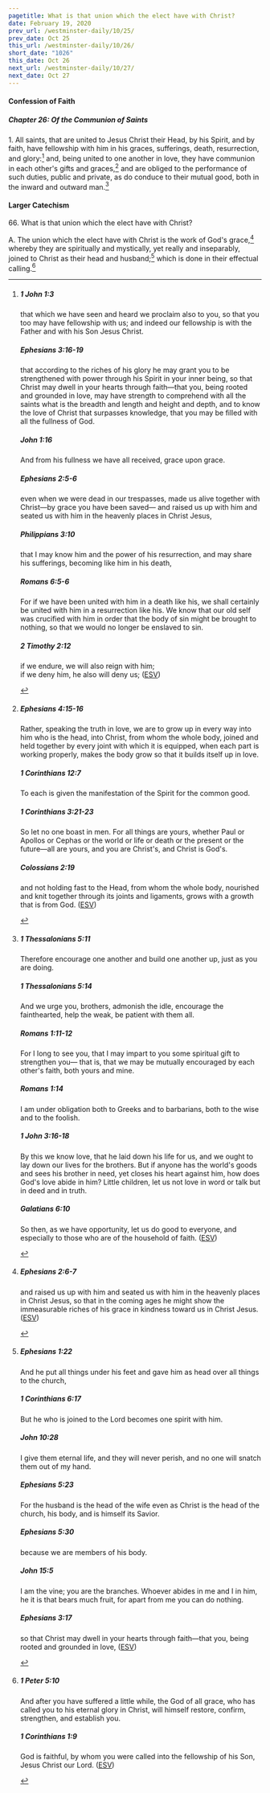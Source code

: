 ```yaml
---
pagetitle: What is that union which the elect have with Christ?
date: February 19, 2020
prev_url: /westminster-daily/10/25/
prev_date: Oct 25
this_url: /westminster-daily/10/26/
short_date: "1026"
this_date: Oct 26
next_url: /westminster-daily/10/27/
next_date: Oct 27
---
```


#### Confession of Faith

##### Chapter 26: Of the Communion of Saints

<span class="q">1.</span> All saints, that are united to Jesus Christ their Head, by his Spirit, and by faith, have fellowship with him in his graces, sufferings, death, resurrection, and glory:[^fnref:wcf1] and, being united to one another in love, they have communion in each other's gifts and graces,[^fnref:wcf2] and are obliged to the performance of such duties, public and private, as do conduce to their mutual good, both in the inward and outward man.[^fnref:wcf3]

[^fnref:wcf1]: <div class="esv"><h5>1 John 1:3</h5> <div class="esv-text"><p id="p62001003.01-1">that which we have seen and heard we proclaim also to you, so that you too may have fellowship with us; and indeed our fellowship is with the Father and with his Son Jesus Christ.</p> </div><h5>Ephesians 3:16-19</h5> <div class="esv-text"><p id="p49003016.01-2">that according to the riches of his glory he may grant you to be strengthened with power through his Spirit in your inner being, so that Christ may dwell in your hearts through faith&#8212;that you, being rooted and grounded in love, may have strength to comprehend with all the saints what is the breadth and length and height and depth, and to know the love of Christ that surpasses knowledge, that you may be filled with all the fullness of God.</p> </div><h5>John 1:16</h5> <div class="esv-text"><p id="p43001016.01-3">And from his fullness we have all received, grace upon grace.</p> </div><h5>Ephesians 2:5-6</h5> <div class="esv-text"><p id="p49002005.01-4">even when we were dead in our trespasses, made us alive together with Christ&#8212;by grace you have been saved&#8212; and raised us up with him and seated us with him in the heavenly places in Christ Jesus,</p> </div><h5>Philippians 3:10</h5> <div class="esv-text"><p id="p50003010.01-5">that I may know him and the power of his resurrection, and may share his sufferings, becoming like him in his death,</p> </div><h5>Romans 6:5-6</h5> <div class="esv-text"><p id="p45006005.01-6">For if we have been united with him in a death like his, we shall certainly be united with him in a resurrection like his. We know that our old self was crucified with him in order that the body of sin might be brought to nothing, so that we would no longer be enslaved to sin.</p> </div><h5>2 Timothy 2:12</h5> <div class="esv-text"><div class="block-indent"> <p class="line-group" id="p55002012.01-7">if we endure, we will also reign with him;<br /> if we deny him, he also will deny us;  (<a href="http://www.esv.org" class="copyright">ESV</a>)</p> </div> </div> </div>

[^fnref:wcf2]: <div class="esv"><h5>Ephesians 4:15-16</h5> <div class="esv-text"><p id="p49004015.01-1">Rather, speaking the truth in love, we are to grow up in every way into him who is the head, into Christ, from whom the whole body, joined and held together by every joint with which it is equipped, when each part is working properly, makes the body grow so that it builds itself up in love.</p> </div><h5>1 Corinthians 12:7</h5> <div class="esv-text"><p id="p46012007.01-2">To each is given the manifestation of the Spirit for the common good.</p> </div><h5>1 Corinthians 3:21-23</h5> <div class="esv-text"><p id="p46003021.01-3">So let no one boast in men. For all things are yours, whether Paul or Apollos or Cephas or the world or life or death or the present or the future&#8212;all are yours, and you are Christ's, and Christ is God's.</p> </div><h5>Colossians 2:19</h5> <div class="esv-text"><p id="p51002019.01-4">and not holding fast to the Head, from whom the whole body, nourished and knit together through its joints and ligaments, grows with a growth that is from God.  (<a href="http://www.esv.org" class="copyright">ESV</a>)</p> </div> </div>

[^fnref:wcf3]: <div class="esv"><h5>1 Thessalonians 5:11</h5> <div class="esv-text"><p id="p52005011.01-1">Therefore encourage one another and build one another up, just as you are doing.</p> </div><h5>1 Thessalonians 5:14</h5> <div class="esv-text"><p id="p52005014.01-2">And we urge you, brothers, admonish the idle, encourage the fainthearted, help the weak, be patient with them all.</p> </div><h5>Romans 1:11-12</h5> <div class="esv-text"><p id="p45001011.01-3">For I long to see you, that I may impart to you some spiritual gift to strengthen you&#8212; that is, that we may be mutually encouraged by each other's faith, both yours and mine.</p> </div><h5>Romans 1:14</h5> <div class="esv-text"><p id="p45001014.01-4">I am under obligation both to Greeks and to barbarians, both to the wise and to the foolish.</p> </div><h5>1 John 3:16-18</h5> <div class="esv-text"><p id="p62003016.01-5">By this we know love, that he laid down his life for us, and we ought to lay down our lives for the brothers. But if anyone has the world's goods and sees his brother in need, yet closes his heart against him, how does God's love abide in him? Little children, let us not love in word or talk but in deed and in truth.</p> </div><h5>Galatians 6:10</h5> <div class="esv-text"><p id="p48006010.01-6">So then, as we have opportunity, let us do good to everyone, and especially to those who are of the household of faith.  (<a href="http://www.esv.org" class="copyright">ESV</a>)</p> </div> </div>


#### Larger Catechism

<span class="q">66.</span> What is that union which the elect have with Christ?

<span class="q">A.</span> The union which the elect have with Christ is the work of God's grace,[^fnref:wlc1] whereby they are spiritually and mystically, yet really and inseparably, joined to Christ as their head and husband;[^fnref:wlc2] which is done in their effectual calling.[^fnref:wlc3]


[^fnref:wlc1]: <div class="esv"><h5>Ephesians 2:6-7</h5> <div class="esv-text"><p id="p49002006.01-1">and raised us up with him and seated us with him in the heavenly places in Christ Jesus, so that in the coming ages he might show the immeasurable riches of his grace in kindness toward us in Christ Jesus.  (<a href="http://www.esv.org" class="copyright">ESV</a>)</p> </div> </div>

[^fnref:wlc2]: <div class="esv"><h5>Ephesians 1:22</h5> <div class="esv-text"><p id="p49001022.01-1">And he put all things under his feet and gave him as head over all things to the church,</p> </div><h5>1 Corinthians 6:17</h5> <div class="esv-text"><p id="p46006017.01-2">But he who is joined to the Lord becomes one spirit with him.</p> </div><h5>John 10:28</h5> <div class="esv-text"><p id="p43010028.01-3"><span class="woc">I give them eternal life, and they will never perish, and no one will snatch them out of my hand.</span></p> </div><h5>Ephesians 5:23</h5> <div class="esv-text"><p id="p49005023.01-4">For the husband is the head of the wife even as Christ is the head of the church, his body, and is himself its Savior.</p> </div><h5>Ephesians 5:30</h5> <div class="esv-text"><p id="p49005030.01-5">because we are members of his body.</p> </div><h5>John 15:5</h5> <div class="esv-text"><p id="p43015005.01-6"><span class="woc">I am the vine; you are the branches. Whoever abides in me and I in him, he it is that bears much fruit, for apart from me you can do nothing.</span></p> </div><h5>Ephesians 3:17</h5> <div class="esv-text"><p id="p49003017.01-7">so that Christ may dwell in your hearts through faith&#8212;that you, being rooted and grounded in love,  (<a href="http://www.esv.org" class="copyright">ESV</a>)</p> </div> </div>

[^fnref:wlc3]: <div class="esv"><h5>1 Peter 5:10</h5> <div class="esv-text"><p id="p60005010.01-1">And after you have suffered a little while, the God of all grace, who has called you to his eternal glory in Christ, will himself restore, confirm, strengthen, and establish you.</p> </div><h5>1 Corinthians 1:9</h5> <div class="esv-text"><p id="p46001009.01-2">God is faithful, by whom you were called into the fellowship of his Son, Jesus Christ our Lord.  (<a href="http://www.esv.org" class="copyright">ESV</a>)</p> </div> </div>

